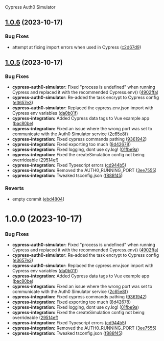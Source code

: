 Cypress Auth0 Simulator

## [1.0.6](https://github.com/JasonLandbridge/Cypress-Auth0-Simulator/compare/v1.0.5...v1.0.6) (2023-10-17)


### Bug Fixes

* attempt at fixing import errors when used in Cypress ([c2d67d9](https://github.com/JasonLandbridge/Cypress-Auth0-Simulator/commit/c2d67d928be5a386d8d58b9307c5216f30d229f5))

## [1.0.5](https://github.com/JasonLandbridge/Cypress-Auth0-Simulator/compare/v1.0.4...v1.0.5) (2023-10-17)


### Bug Fixes

* **cypress-auth0-simulator:** Fixed "process is undefined" when running Cypress and replaced it with the recommended Cypress.env() ([4902ffa](https://github.com/JasonLandbridge/Cypress-Auth0-Simulator/commit/4902ffa5d69f6aa572d203aa378c3f864a73bbc5))
* **cypress-auth0-simulator:** Re-added the task encrypt to Cypress config ([e3657e3](https://github.com/JasonLandbridge/Cypress-Auth0-Simulator/commit/e3657e37822a9a12fd182671ff39bf662c7a1367))
* **cypress-auth0-simulator:** Replaced the cypress.env.json import with Cypress env variables ([da0b01f](https://github.com/JasonLandbridge/Cypress-Auth0-Simulator/commit/da0b01f6ed1d25485fe31b502ba2c7fe282fa82f))
* **cypress-integration:** Added Cypress data tags to Vue example app ([bac80be](https://github.com/JasonLandbridge/Cypress-Auth0-Simulator/commit/bac80bed65f146a22a312180e4cc52e4cb2eb782))
* **cypress-integration:** Fixed an issue where the wrong port was set to communicate with the Auth0 Simulator service ([2c65e8f](https://github.com/JasonLandbridge/Cypress-Auth0-Simulator/commit/2c65e8fc8664c84dadb857d5caffed848de87f4c))
* **cypress-integration:** Fixed cypress commands pathing ([9361942](https://github.com/JasonLandbridge/Cypress-Auth0-Simulator/commit/9361942d6039248b8a30e73f6bb8a4b4ff32d173))
* **cypress-integration:** Fixed exporting too much ([8d42678](https://github.com/JasonLandbridge/Cypress-Auth0-Simulator/commit/8d4267865c4f3e2a42f4356b3b9c6759e9ed0d1a))
* **cypress-integration:** Fixed logging, dont use cy.log! ([01fbe9a](https://github.com/JasonLandbridge/Cypress-Auth0-Simulator/commit/01fbe9a094220c353f342b7e65bb7d86db9617b4))
* **cypress-integration:** Fixed the createSimulation config not being overrideable ([29514ef](https://github.com/JasonLandbridge/Cypress-Auth0-Simulator/commit/29514ef8a5bbaec56a9bcc06e08918f613b6ce90))
* **cypress-integration:** Fixed Typescript errors ([cd944b5](https://github.com/JasonLandbridge/Cypress-Auth0-Simulator/commit/cd944b505e1c71a1bad6e8e1b7b0d2fe5ce4f733))
* **cypress-integration:** Removed the AUTH0_RUNNING_PORT ([3ee7555](https://github.com/JasonLandbridge/Cypress-Auth0-Simulator/commit/3ee75551a5b24aafe165df660f504284b70ebdfc))
* **cypress-integration:** Tweaked tsconfig.json ([f888f45](https://github.com/JasonLandbridge/Cypress-Auth0-Simulator/commit/f888f452dce15f2ea1756c751f38ec844da23b5d))


### Reverts

* empty commit ([ebd4804](https://github.com/JasonLandbridge/Cypress-Auth0-Simulator/commit/ebd480441a4bbd2d223f6f4495eed0c7fc9af5af))

# 1.0.0 (2023-10-17)


### Bug Fixes

* **cypress-auth0-simulator:** Fixed "process is undefined" when running Cypress and replaced it with the recommended Cypress.env() ([4902ffa](https://github.com/JasonLandbridge/Cypress-Auth0-Simulator/commit/4902ffa5d69f6aa572d203aa378c3f864a73bbc5))
* **cypress-auth0-simulator:** Re-added the task encrypt to Cypress config ([e3657e3](https://github.com/JasonLandbridge/Cypress-Auth0-Simulator/commit/e3657e37822a9a12fd182671ff39bf662c7a1367))
* **cypress-auth0-simulator:** Replaced the cypress.env.json import with Cypress env variables ([da0b01f](https://github.com/JasonLandbridge/Cypress-Auth0-Simulator/commit/da0b01f6ed1d25485fe31b502ba2c7fe282fa82f))
* **cypress-integration:** Added Cypress data tags to Vue example app ([bac80be](https://github.com/JasonLandbridge/Cypress-Auth0-Simulator/commit/bac80bed65f146a22a312180e4cc52e4cb2eb782))
* **cypress-integration:** Fixed an issue where the wrong port was set to communicate with the Auth0 Simulator service ([2c65e8f](https://github.com/JasonLandbridge/Cypress-Auth0-Simulator/commit/2c65e8fc8664c84dadb857d5caffed848de87f4c))
* **cypress-integration:** Fixed cypress commands pathing ([9361942](https://github.com/JasonLandbridge/Cypress-Auth0-Simulator/commit/9361942d6039248b8a30e73f6bb8a4b4ff32d173))
* **cypress-integration:** Fixed exporting too much ([8d42678](https://github.com/JasonLandbridge/Cypress-Auth0-Simulator/commit/8d4267865c4f3e2a42f4356b3b9c6759e9ed0d1a))
* **cypress-integration:** Fixed logging, dont use cy.log! ([01fbe9a](https://github.com/JasonLandbridge/Cypress-Auth0-Simulator/commit/01fbe9a094220c353f342b7e65bb7d86db9617b4))
* **cypress-integration:** Fixed the createSimulation config not being overrideable ([29514ef](https://github.com/JasonLandbridge/Cypress-Auth0-Simulator/commit/29514ef8a5bbaec56a9bcc06e08918f613b6ce90))
* **cypress-integration:** Fixed Typescript errors ([cd944b5](https://github.com/JasonLandbridge/Cypress-Auth0-Simulator/commit/cd944b505e1c71a1bad6e8e1b7b0d2fe5ce4f733))
* **cypress-integration:** Removed the AUTH0_RUNNING_PORT ([3ee7555](https://github.com/JasonLandbridge/Cypress-Auth0-Simulator/commit/3ee75551a5b24aafe165df660f504284b70ebdfc))
* **cypress-integration:** Tweaked tsconfig.json ([f888f45](https://github.com/JasonLandbridge/Cypress-Auth0-Simulator/commit/f888f452dce15f2ea1756c751f38ec844da23b5d))
